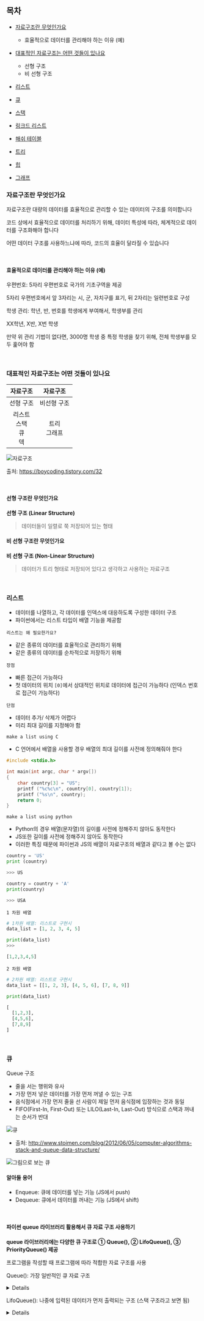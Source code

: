 ## 목차

- [자료구조란 무엇인가요](#자료구조란-무엇인가요)

  - 효율적으로 데이터를 관리해야 하는 이유 (예)

- [대표적인 자료구조는 어떤 것들이 있나요](#대표적인-자료구조는-어떤-것들이-있나요)

  - 선형 구조
  - 비 선형 구조

- [리스트](#리스트)
- [큐](#큐)
- [스택](#스택)
- [링크드 리스트](#링크드-리스트)
- [해쉬 테이블](#해쉬-테이블)
- [트리](#트리)
- [힙](#힙)
- [그래프](#그래프)

### 자료구조란 무엇인가요

자료구조란 대량의 데이터를 효율적으로 관리할 수 있는 데이터의 구조를 의미합니다

코드 상에서 효율적으로 데이터를 처리하기 위해, 데이터 특성에 따라, 체계적으로 데이터를 구조화해야 합니다

어떤 데이터 구조를 사용하느냐에 따라, 코드의 효율이 달라질 수 있습니다

<br/>

#### 효율적으로 데이터를 관리해야 하는 이유 (예)

우편번호: 5자리 우편번호로 국가의 기초구역을 제공

5자리 우편번호에서 앞 3자리는 시, 군, 자치구를 표기, 뒤 2자리는 일련번호로 구성

학생 관리: 학년, 반, 번호를 학생에게 부여해서, 학생부를 관리

XX학년, X반, X번 학생

만약 위 관리 기법이 없다면, 3000명 학생 중 특정 학생을 찾기 위해, 전체 학생부를 모두 훑어야 함

<br/>

### 대표적인 자료구조는 어떤 것들이 있나요

|              자료구조               |       자료구조        |
| :---------------------------------: | :-------------------: |
|              선형 구조              |      비선형 구조      |
| 리스트 <br/> 스택 <br/> 큐 <br/> 덱 | 트리<br/> 그래프<br/> |

<img src="https://img1.daumcdn.net/thumb/R1280x0/?scode=mtistory2&fname=http%3A%2F%2Fcfile24.uf.tistory.com%2Fimage%2F2747733A57E8CD8D061E92" alt="자료구조">

출처: https://boycoding.tistory.com/32

<br/>

#### 선형 구조란 무엇인가요

**선형 구조 (Linear Structure)**

> 데이터들이 일렬로 쭉 저장되어 있는 형태

#### 비 선형 구조란 무엇인가요

**비 선형 구조 (Non-Linear Structure)**

> 데이터가 트리 형태로 저장되어 있다고 생각하고 사용하는 자료구조

<br/>

### 리스트

- 데이터를 나열하고, 각 데이터를 인덱스에 대응하도록 구성한 데이터 구조
- 파이썬에서는 리스트 타입이 배열 기능을 제공함

`리스트는 왜 필요한가요?`

- 같은 종류의 데이터를 효율적으로 관리하기 위해
- 같은 종류의 데이터를 순차적으로 저장하기 위해

`장점`

- 빠른 접근이 가능하다
- 첫 데이터의 위치 `[0]`에서 상대적인 위치로 데이터에 접근이 가능하다 (인덱스 번호로 접근이 가능하다)

`단점`

- 데이터 추가/ 삭제가 어렵다
- 미리 최대 길이를 지정해야 함

`make a list using C`

- C 언어에서 배열을 사용할 경우 배열의 최대 길이를 사전에 정의해줘야 한다

```C
#include <stdio.h>

int main(int argc, char * argv[])
{
    char country[3] = "US";
    printf ("%c%c\n", country[0], country[1]);
    printf ("%s\n", country);
    return 0;
}
```

`make a list using python`

- Python의 경우 배열(문자열)의 길이를 사전에 정해주지 않아도 동작한다
- JS또한 길이를 사전에 정해주지 않아도 동작한다
- 이러한 특징 때문에 파이썬과 JS의 배열이 자료구조의 배열과 같다고 볼 수는 없다

```py
country = 'US'
print (country)

>>> US

country = country + 'A'
print(country)

>>> USA
```

`1 차원 배열`

```py
# 1차원 배열: 리스트로 구현시
data_list = [1, 2, 3, 4, 5]

print(data_list)
>>>

[1,2,3,4,5]
```

`2 차원 배열`

```py
# 2차원 배열: 리스트로 구현시
data_list = [[1, 2, 3], [4, 5, 6], [7, 8, 9]]

print(data_list)

[
  [1,2,3],
  [4,5,6],
  [7,8,9]
]
```

<br/>

### 큐

Queue 구조

- 줄을 서는 행위와 유사
- 가장 먼저 넣은 데이터를 가장 먼저 꺼낼 수 있는 구조
- 음식점에서 가장 먼저 줄을 선 사람이 제일 먼저 음식점에 입장하는 것과 동일
- FIFO(First-In, First-Out) 또는 LILO(Last-In, Last-Out) 방식으로 스택과 꺼내는 순서가 반대

<img src="https://camo.githubusercontent.com/a7ee55bf3532f3715605a7e4e5af65ee15822fe0e94a5d414ecfa4059c2e331d/68747470733a2f2f7777772e66756e2d636f64696e672e6f72672f30305f496d616765732f71756575652e706e67" alt="큐">

- 출처: http://www.stoimen.com/blog/2012/06/05/computer-algorithms-stack-and-queue-data-structure/

<img src="https://github.com/junh0328/zero_base_algorithm/raw/main/images/queue.gif" alt="그림으로 보는 큐">

<br/>

#### 알아둘 용어

- Enqueue: 큐에 데이터를 넣는 기능 (JS에서 push)
- Dequeue: 큐에서 데이터를 꺼내는 기능 (JS에서 shift)

<br/>

#### 파이썬 queue 라이브러리 활용해서 큐 자료 구조 사용하기

**queue 라이브러리에는 다양한 큐 구조로 ① Queue(), ② LifoQueue(), ③ PriorityQueue() 제공**

프로그램을 작성할 때 프로그램에 따라 적합한 자료 구조를 사용

Queue(): 가장 일반적인 큐 자료 구조

<details>

```py
# 큐 (Queue)

import queue

# FIFO QUEUE (일반적인 구조의 큐) 사용하기

data_queue = queue.Queue()

print('data_queue:', data_queue)
print('type:', type(data_queue))

print()

# 데이터 삽입 (put)

data_queue.put(1)
data_queue.put(2)
data_queue.put(3)

print('data_queue.qsize():', data_queue.qsize()) >>> 3

print()

# 데이터 추출 (get)

print('data_queue.get():', data_queue.get()) >>> 1
print('data_queue.get():', data_queue.get()) >>> 2
print('data_queue.get():', data_queue.get()) >>> 3

```

</details>

LifoQueue(): 나중에 입력된 데이터가 먼저 출력되는 구조 (스택 구조라고 보면 됨)

<details>

```py
import queue

# LIFO QUEUE (스택과 같은 구조의 큐) 사용하기

data_queue = queue.LifoQueue()

print('data_queue:', data_queue)
print('type:', type(data_queue))

print()
